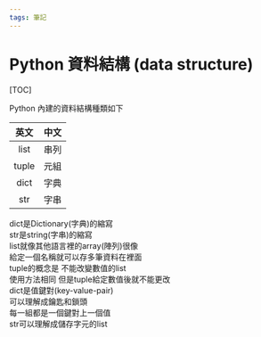 ```yaml
---
tags: 筆記
---
```


# Python 資料結構 (data structure)

[TOC]

Python 內建的資料結構種類如下  

| 英文  |  中文  |
|:-----:|:------:|
| list  |  串列  |
| tuple |  元組  |
| dict  |  字典  |
|  str  |  字串  |

dict是Dictionary(字典)的縮寫  
str是string(字串)的縮寫  
list就像其他語言裡的array(陣列)很像  
給定一個名稱就可以存多筆資料在裡面  
tuple的概念是 不能改變數值的list  
使用方法相同 但是tuple給定數值後就不能更改  
dict是值鍵對(key-value-pair)  
可以理解成鑰匙和鎖頭  
每一組都是一個鍵對上一個值  
str可以理解成儲存字元的list  
